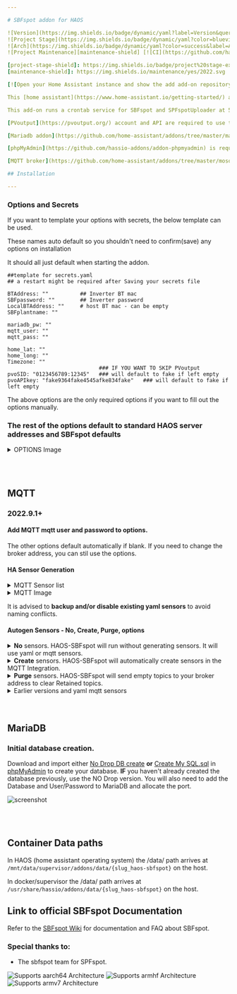 ```yaml
---

# SBFspot addon for HAOS

![Version](https://img.shields.io/badge/dynamic/yaml?label=Version&query=%24.version&url=https%3A%2F%2Fraw.githubusercontent.com%2Fhabuild%2Fhassio-addons%2Fmain%2Fhaos-sbfspot%2Fconfig.yaml)
![Project Stage](https://img.shields.io/badge/dynamic/yaml?color=blueviolet&label=Project%20Stage&query=%24.stage&url=https%3A%2F%2Fraw.githubusercontent.com%2Fhabuild%2Fhassio-addons%2Fmain%2Fhaos-sbfspot%2Fconfig.yaml)
![Arch](https://img.shields.io/badge/dynamic/yaml?color=success&label=Arch&query=%24.arch&url=https%3A%2F%2Fraw.githubusercontent.com%2Fhabuild%2Fhassio-addons%2Fmain%2Fhaos-sbfspot%2Fconfig.yaml)
![Project Maintenance][maintenance-shield] [![CI](https://github.com/habuild/hassio-addons/actions/workflows/addon-ci.yaml/badge.svg)](https://github.com/habuild/hassio-addons/actions/workflows/addon-ci.yaml)

[project-stage-shield]: https://img.shields.io/badge/project%20stage-experimental-yellow.svg
[maintenance-shield]: https://img.shields.io/maintenance/yes/2022.svg

[![Open your Home Assistant instance and show the add add-on repository dialog with a specific repository URL pre-filled.](https://my.home-assistant.io/badges/supervisor_add_addon_repository.svg)](https://my.home-assistant.io/redirect/supervisor_add_addon_repository/?repository_url=https%3A%2F%2Fgithub.com%2Fhabuild%2Fhassio-addons)

This [home assistant](https://www.home-assistant.io/getting-started/) add-on provides a wrapper for the **Bluetooth** version of [SBFspot 3.9.6](https://github.com/SBFspot/SBFspot/releases/latest).

This add-on runs a crontab service for SBFspot and SPFspotUploader at 5 minutely daytime interval.

[PVoutput](https://pvoutput.org/) account and API are required to use the upload feature.

[Mariadb addon](https://github.com/home-assistant/addons/tree/master/mariadb) or similiar SQL database, is needed to store the data for upload to PVOutput.

[phpMyAdmin](https://github.com/hassio-addons/addon-phpmyadmin) is required to create the DB structure.

[MQTT broker](https://github.com/home-assistant/addons/tree/master/mosquitto) is needed to send MQTT messages to home Assistant.

## Installation

---
```


### Options and Secrets

If you want to template your options with secrets, the below template can be used.

These names auto default so you shouldn't need to confirm(save) any options on installation

It should all just default when starting the addon.

```
##template for secrets.yaml
## a restart might be required after Saving your secrets file

BTAddress: ""          ## Inverter BT mac
SBFpassword: ""        ## Inverter password
LocalBTAddress: ""     # host BT mac - can be empty
SBFplantname: ""

mariadb_pw: ""
mqtt_user: ""
mqtt_pass: ""

home_lat: ""
home_long: ""
Timezone: ""
                             ### IF YOU WANT TO SKIP PVoutput
pvoSID: "0123456789:12345"   ### will default to fake if left empty
pvoAPIkey: "fake9364fake4545afke834fake"   ### will default to fake if left empty
```

The above options are the only required options if you want to fill out the options manually.

### The rest of the options default to standard HAOS server addresses and SBFspot defaults

<details><summary> OPTIONS Image </summary>
<p>

![screenshot](https://raw.githubusercontent.com/habuild/hassio-addons/main/.images/UIoptions.PNG)

</p>
</details>

<br></br>

## MQTT

### 2022.9.1+

#### Add MQTT mqtt user and password to options.

The other options default automatically if blank.
If you need to change the broker address, you can stil use the options.

#### HA Sensor Generation

<details><summary>MQTT Sensor list</summary>
<p>

Description available in the SBFspot config file.

[Default SBFspot CFG](https://raw.githubusercontent.com/habuild/hassio-addons/2022.9.1/haos-sbfspot/rootfs/usr/bin/sbfspot/SBFspot.default.cfg)

- Default list of Sensors for MQTT_Data

```
Timestamp,SunRise,SunSet,InvSerial,InvName,InvTime,InvStatus,InvSwVer,InvClass,InvType,InvTemperature,OperTm,FeedTm,EToday,ETotal,GridFreq,PACTot,PAC1,UAC1,IAC1,PDCTot,UDC1,UDC2,IDC1,IDC2,PDC1,PDC2,BTSignal
```

- Current available list of sensors (There are some new ones, which are not available yet)

```
Timestamp,InvTime,SunRise,SunSet,InvSerial,InvName,InvClass,InvType,InvSwVer,InvStatus,InvTemperature,InvGridRelay,EToday,ETotal,PDCTot,UDC1,UDC2,IDC1,IDC2,PDC1,PDC2,OperTm,FeedTm,PACTot,PAC1,PAC2,PAC3,UAC1,UAC2,UAC3,IAC1,IAC2,IAC3,GridFreq,BTSignal,BatTmpVal,BatVol,BatAmp,BatChaStt
```

- Sensors to be added at a later date

```
PrgVersion,InvWakeupTm,InvSleepTm,MeteringWOut,MeteringWIn,MeteringWTot
```

[MASTER SBFspot CFG](https://raw.githubusercontent.com/SBFspot/SBFspot/master/SBFspot/SBFspot.cfg)

</p>
</details>

<details><summary>MQTT Image</summary>
<p>

![screenshot](https://raw.githubusercontent.com/habuild/hassio-addons/main/.images/mqttcap.PNG)

</p>
</details>

It is advised to **backup and/or disable existing yaml sensors** to avoid naming conflicts.

#### Autogen Sensors - No, Create, Purge, options

<details><summary><b>No</b> sensors. HAOS-SBFspot will run without generating sensors. It will use yaml or mqtt sensors. </summary>
<p>

- Use this option if you want to keep your existing yaml sensor on the energy dashboard

</p>
</details>

<details><summary><b>Create</b> sensors. HAOS-SBFspot will automatically create sensors in the MQTT Integration. </summary>
<p>

[MQTT Integration](https://www.home-assistant.io/integrations/mqtt)

It is advised to **backup and/or disable existing yaml sensors** to avoid naming conflicts.

Updating the new energy sensor to follow the old energy sensor on the energy dashboard is not possible in HA.

    - This option will create topics using your plantname and inverter serial number

       - homeassistant/sensor/sbfspot_{*Your Plantname*}/sbf_spot{*your inv serial*}{*SensorType*}/config

       - homeassistant/sbfspot_{Your Plantname}/sbf_spot{Your Inv Serial} is the state_topic

</p>
</details>

<details><summary><b>Purge</b> sensors. HAOS-SBFspot will send empty topics to your broker address to clear Retained topics. </summary>
<p>

- This will fail if you change topics between creating and purging sensors.
- You can use MQTT explorer or similar MQTT tool to manually remove the topics if this occurs.

</p>
</details>

<details><summary> Earlier versions and yaml mqtt sensors </summary>
<p>

### Prior to 2022.9.1

[haos-sbfspot_sensors.yaml](https://github.com/habuild/hassio-addons/blob/main/.images/sbfspot_sensors.yaml) I use packages to include these yaml sensors. You will need to change to match your plant name and serial as you have set in the add-on configuration options.

**MQTT options argument** [configuration options](https://github.com/habuild/hassio-addons/blob/main/.images/Example_Config.yaml) The MQTT Username, and Password need to be hardcoded into the **MQTT_PublisherArgs:** The **{host}** **{topic}** and **{{message}}** will be picked up from options.

**MQTT_PublisherArgs:** **'-h {host} -u Your_MQTT_Username -P Your_MQTT_password -t {topic} -m "{{message}}" -d -r'**

<i> Publisher arguments has been removed to allow for sensors </i>

**-d** is for MQTT debug in log. Which is helpful for confirming the MQTT messages are actually being sent.

**-r** is to retain messages. it is advised against using retain flag

</p>
</details>
<br></br>

## MariaDB

### Initial database creation.

Download and import either [No Drop DB create](https://github.com/habuild/hassio-addons/blob/main/.images/CreateMySQLDB_no_drop.sql) **or** [Create My SQL.sql](https://github.com/SBFspot/SBFspot/blob/master/SBFspot/CreateMySQLDB.sql) in [phpMyAdmin](https://github.com/hassio-addons/addon-phpmyadmin) to create your database. **IF** you haven't already created the database previously, use the NO Drop version. You will also need to add the Database and User/Password to MariaDB and allocate the port.

![screenshot](https://raw.githubusercontent.com/habuild/hassio-addons/main/.images/MariaDB%20setup.PNG)

<br></br>

## Container Data paths

In HAOS (home assistant operating system) the /data/ path arrives at `/mnt/data/supervisor/addons/data/{slug_haos-sbfspot}` on the host.

In docker/supervisor the /data/ path arrives at `/usr/share/hassio/addons/data/{slug_haos-sbfspot}` on the host.

## **Link to official SBFspot Documentation**

Refer to the [SBFspot Wiki](https://github.com/sbfspot/sbfspot/wiki) for documentation and FAQ about SBFspot.

### **Special thanks to:**

- The sbfspot team for SPFspot.

![Supports aarch64 Architecture][aarch64-shield]
![Supports armhf Architecture][armhf-shield]
![Supports armv7 Architecture][armv7-shield]

[aarch64-shield]: https://img.shields.io/badge/aarch64-yes-green.svg
[armhf-shield]: https://img.shields.io/badge/armhf-yes-green.svg
[armv7-shield]: https://img.shields.io/badge/armv7-yes-green.svg
